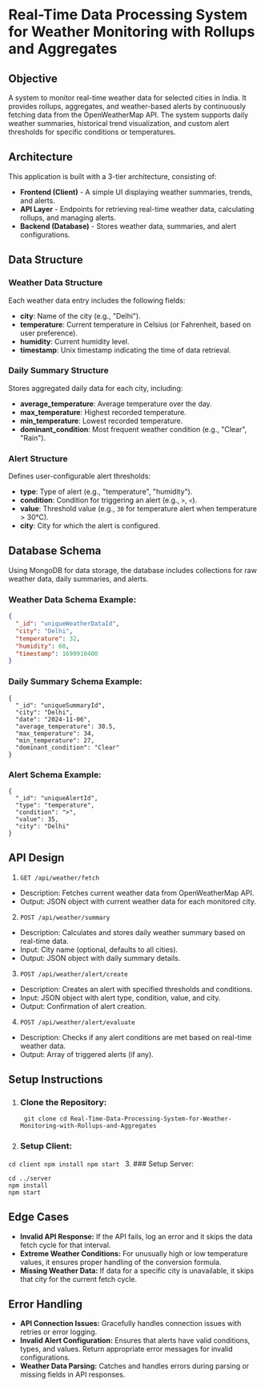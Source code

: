 # Real-Time Data Processing System for Weather Monitoring with Rollups and Aggregates

## Objective
A system to monitor real-time weather data for selected cities in India. It provides rollups, aggregates, and weather-based alerts by continuously fetching data from the OpenWeatherMap API. The system supports daily weather summaries, historical trend visualization, and custom alert thresholds for specific conditions or temperatures.

## Architecture
This application is built with a 3-tier architecture, consisting of:

- **Frontend (Client)** - A simple UI displaying weather summaries, trends, and alerts.
- **API Layer** - Endpoints for retrieving real-time weather data, calculating rollups, and managing alerts.
- **Backend (Database)** - Stores weather data, summaries, and alert configurations.

## Data Structure

### Weather Data Structure
Each weather data entry includes the following fields:
- **city**: Name of the city (e.g., "Delhi").
- **temperature**: Current temperature in Celsius (or Fahrenheit, based on user preference).
- **humidity**: Current humidity level.
- **timestamp**: Unix timestamp indicating the time of data retrieval.

### Daily Summary Structure
Stores aggregated daily data for each city, including:
- **average_temperature**: Average temperature over the day.
- **max_temperature**: Highest recorded temperature.
- **min_temperature**: Lowest recorded temperature.
- **dominant_condition**: Most frequent weather condition (e.g., "Clear", "Rain").

### Alert Structure
Defines user-configurable alert thresholds:
- **type**: Type of alert (e.g., "temperature", "humidity").
- **condition**: Condition for triggering an alert (e.g., `>`, `<`).
- **value**: Threshold value (e.g., `30` for temperature alert when temperature > 30°C).
- **city**: City for which the alert is configured.

## Database Schema
Using MongoDB for data storage, the database includes collections for raw weather data, daily summaries, and alerts.

### Weather Data Schema Example:
```json
{
  "_id": "uniqueWeatherDataId",
  "city": "Delhi",
  "temperature": 32,
  "humidity": 60,
  "timestamp": 1690910400
}
```
### Daily Summary Schema Example:
```
{
  "_id": "uniqueSummaryId",
  "city": "Delhi",
  "date": "2024-11-06",
  "average_temperature": 30.5,
  "max_temperature": 34,
  "min_temperature": 27,
  "dominant_condition": "Clear"
}
```
### Alert Schema Example:
```
{
  "_id": "uniqueAlertId",
  "type": "temperature",
  "condition": ">",
  "value": 35,
  "city": "Delhi"
}
```

## API Design
1. `GET /api/weather/fetch`

- Description: Fetches current weather data from OpenWeatherMap API.
- Output: JSON object with current weather data for each monitored city.

2. `POST /api/weather/summary`

- Description: Calculates and stores daily weather summary based on real-time data.
- Input: City name (optional, defaults to all cities).
- Output: JSON object with daily summary details.

3. `POST /api/weather/alert/create`

- Description: Creates an alert with specified thresholds and conditions.
- Input: JSON object with alert type, condition, value, and city.
- Output: Confirmation of alert creation.

4. `POST /api/weather/alert/evaluate`

- Description: Checks if any alert conditions are met based on real-time weather data.
- Output: Array of triggered alerts (if any).

## Setup Instructions
1. ### Clone the Repository:
   `
   git clone
   cd Real-Time-Data-Processing-System-for-Weather-Monitoring-with-Rollups-and-Aggregates`
2. ### Setup Client:

  `cd client
  npm install
  npm start
`
3. ### Setup Server:
  ```
  cd ../server
  npm install
  npm start

  ```
## Edge Cases
- **Invalid API Response:** If the API fails, log an error and it skips the data fetch cycle for that interval.
- **Extreme Weather Conditions:** For unusually high or low temperature values, it ensures proper handling of the conversion formula.
- **Missing Weather Data:** If data for a specific city is unavailable, it skips that city for the current fetch cycle.

## Error Handling
- **API Connection Issues:** Gracefully handles connection issues with retries or error logging.
- **Invalid Alert Configuration:** Ensures that alerts have valid conditions, types, and values. Return appropriate error messages for invalid configurations.
- **Weather Data Parsing:** Catches and handles errors during parsing or missing fields in API responses.
